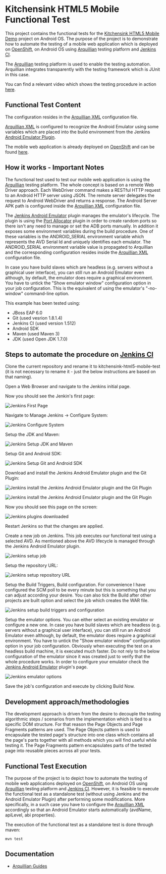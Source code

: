 # Kitchensink HTML5 Mobile Functional Test
This project contains the functional tests for the [Kitchensink HTML5 Mobile Demo](https://github.com/jboss-jdf/jboss-as-quickstart/tree/master/kitchensink-html5-mobile) project on Android OS. The purpose of the project is to demonstrate how to automate the testing of a mobile web application which is deployed on [OpenShift](https://www.openshift.com/), on Android OS using [Arquillian](http://arquillian.org/) testing platform and [Jenkins CI](http://jenkins-ci.org/).

The [Arquillian](http://arquillian.org/) testing platform is used to enable the testing automation. Arquillian integrates transparently with the testing framework which is JUnit in this case.

You can find a relevant video which shows the testing procedure in action [here](http://vimeo.com/65100903).

## Functional Test Content

The configuration resides in the [Arquillian XML](https://github.com/tolis-e/mobile-web-applications-jenkins-android-openshift/blob/master/src/test/resources/arquillian.xml) configuration file.

[Arquillian XML](https://github.com/tolis-e/mobile-web-applications-jenkins-android-openshift/blob/master/src/test/resources/arquillian.xml) is configured to recognize the Android Emulator using some variables which are placed into the build environment from the Jenkins [Android Emulator Plugin](https://wiki.jenkins-ci.org/display/JENKINS/Android+Emulator+Plugin).

The mobile web application is already deployed on [OpenShift](https://www.openshift.com/) and can be found [here](https://kitchensinkhtml5-aemmanou.rhcloud.com/). 

## How it works - Important Notes
The functional test used to test our mobile web application is using the [Arquillian](http://arquillian.org/) testing platform. The whole concept is based on a remote Web Driver approach. Each WebDriver command makes a RESTful HTTP request to an Android HTTP server using JSON. The remote server delegates the request to Android WebDriver and returns a response. The Android Server APK path is configured inside the [Arquillian XML](https://github.com/tolis-e/mobile-web-applications-jenkins-android-openshift/blob/master/src/test/resources/arquillian.xml) configuration file. 

The [Jenkins Android Emulator](https://wiki.jenkins-ci.org/display/JENKINS/Android+Emulator+Plugin) plugin manages the emulator's lifecycle. The plugin is using the [Port Allocator](https://wiki.jenkins-ci.org/display/JENKINS/Port+Allocator+Plugin) plugin in order to create random ports so there isn't any need to manage or set the ADB ports manually. In addition it exposes some environment variables during the build procedure. One of these variables is the ANDROID_SERIAL environment variable which represents the AVD Serial Id and uniquely identifies each emulator. The ANDROID_SERIAL environment variable value is propagated to Arquillian and the corresponding configuration resides inside the [Arquillian XML](https://github.com/tolis-e/mobile-web-applications-jenkins-android-openshift/blob/master/src/test/resources/arquillian.xml) configuration file.

In case you have build slaves which are headless (e.g. servers without a graphical user interface), you can still run an Android Emulator even although, by default, the emulator does require a graphical environment. You have to untick the "Show emulator window" configuration option in your job configuration.  This is the equivalent of using the emulator's "-no-window" command-line option.

This example has been tested using:

* JBoss EAP 6.0
* Git (used vesrion 1.8.1.4)
* Jenkins CI (used version 1.512)
* Android SDK
* Maven (used Maven 3)
* JDK (used Open JDK 1.7.0)

## Steps to automate the procedure on [Jenkins CI](http://jenkins-ci.org/)

Clone the current repository and rename it to kitchensink-html5-mobile-test (it is not necessary to rename it - just the below instructions are based on that naming).

Open a Web Browser and navigate to the Jenkins initial page.

Now you should see the Jenkin's first page:

![Jenkins First Page](https://raw.github.com/tolis-e/jenkins-mobile-web-app-android-img/master/jenkins_1.png)

Navigate to Manage Jenkins → Configure System:

![Jenkins Configure System](https://raw.github.com/tolis-e/jenkins-mobile-web-app-android-img/master/jenkins_2.png)

Setup the JDK and Maven:

![Jenkins Setup JDK and Maven](https://raw.github.com/tolis-e/jenkins-mobile-web-app-android-img/master/jenkins_3.png)

Setup Git and Android SDK:

![Jenkins Setup Git and Android SDK](https://raw.github.com/tolis-e/jenkins-mobile-web-app-android-img/master/jenkins_4.png)

Download and install the Jenkins Android Emulator plugin and the Git Plugin:

![Jenkins install the Jenkins Android Emulator plugin and the Git Plugin](https://raw.github.com/tolis-e/jenkins-mobile-web-app-android-img/master/jenkins_5.png)

![Jenkins install the Jenkins Android Emulator plugin and the Git Plugin](https://raw.github.com/tolis-e/jenkins-mobile-web-app-android-img/master/jenkins_6.png)

Now you should see this page on the screen:

![Jenkins plugins downloaded](https://raw.github.com/tolis-e/jenkins-mobile-web-app-android-img/master/jenkins_7.png)

Restart Jenkins so that the changes are applied.

Create a new job on Jenkins. This job executes our functional test using a selected AVD. As mentioned above the AVD lifecycle is managed through the Jenkins Android Emulator plugin.

![Jenkins setup job](https://raw.github.com/tolis-e/jenkins-mobile-web-app-android-img/master/jenkins_15.png)

Setup the repository URL:

![Jenkins setup repository URL](https://raw.github.com/tolis-e/jenkins-mobile-web-app-android-img/master/jenkins_16.png)

Setup the Build Triggers, Build configuration. For convenience I have configured the SCM poll to be every minute but this is something that you can adjust according your desire. You can also tick the Build after other projects are built option and select the job which creates the WAR file.

![Jenkins setup build triggers and configuration](https://raw.github.com/tolis-e/jenkins-mobile-web-app-android-img/master/jenkins_17.png)

Setup the emulator options. You can either select an existing emulator or configure a new one. In case you have build slaves which are headless (e.g. servers without a graphical user interface), you can still run an Android Emulator even although, by default, the emulator does require a graphical environment. You have to untick the "Show emulator window" configuration option in your job configuration. Obviously when executing the test on a headless build machine, it is executed much faster. Do not rely to the below configuration of the emulator since it was created just to verify that the whole procedure works. In order to configure your emulator check the [Jenkins Android Emulator](https://wiki.jenkins-ci.org/display/JENKINS/Android+Emulator+Plugin) plugin's page.

![Jenkins emulator options](https://raw.github.com/tolis-e/jenkins-mobile-web-app-android-img/master/jenkins_18.png)

Save the job's configuration and execute by clicking Build Now.

## Development approach/methodologies
The development approach is driven from the desire to decouple the testing algorithmic steps / scenarios from the implementation which is tied to a specific DOM structure. For that reason the Page Objects and Page Fragments patterns are used. The Page Objects pattern is used to encapsulate the tested page's structure into one class which contains all the page's parts together with all methods which you will find useful while testing it. The Page Fragments pattern encapsulates parts of the tested page into reusable pieces across all your tests.

## Functional Test Execution
The purpose of the project is to depict how to automate the testing of mobile web applications deployed on [OpenShift](https://www.openshift.com/), on Android OS using [Arquillian](http://arquillian.org/) testing platform and [Jenkins CI](http://jenkins-ci.org/). However, it is feasible to execute the functional test as a standalone test (without using Jenkins and the Android Emulator Plugin) after performing some modifications. More specifically, in a such case you have to configure the [Arquillian XML](https://github.com/tolis-e/mobile-web-applications-jenkins-android-openshift/blob/master/src/test/resources/arquillian.xml) accordingly so that an Android Emulator starts automatically (avdName, apiLevel, abi properties).

The execution of the functional test as a standalone test is done through maven:

    mvn test    

## Documentation

* [Arquillian Guides](http://arquillian.org/guides/)
